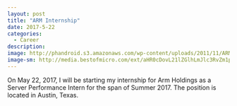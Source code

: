 ```yaml
---
layout: post
title: "ARM Internship"
date: 2017-5-22
categories:
  - Career
description: 
image: http://phandroid.s3.amazonaws.com/wp-content/uploads/2011/11/ARM_Logo_hires.gif
image-sm: http://media.bestofmicro.com/ext/aHR0cDovL21lZGlhLmJlc3RvZm1pY3JvLmNvbS9ML1IvNDQ0MDE1L29yaWdpbmFsL0FSTUxvZ28uanBn/rc_500x300.jpg
---
```


On May 22, 2017, I will be starting my internship for Arm Holdings as a Server Performance Intern for the span of Summer 2017. The position is located in Austin, Texas.

